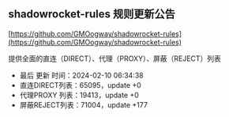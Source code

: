 ## shadowrocket-rules 规则更新公告

[https://github.com/GMOogway/shadowrocket-rules](https://github.com/GMOogway/shadowrocket-rules)

提供全面的直连（DIRECT）、代理（PROXY）、屏蔽（REJECT）列表
- 最后 更新 时间：2024-02-10 06:34:38
- 直连DIRECT列表：65095，update +0
- 代理PROXY 列表：19413，update +0
- 屏蔽REJECT列表：71004，update +177